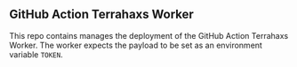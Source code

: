 ## GitHub Action Terrahaxs Worker

This repo contains manages the deployment of the GitHub Action Terrahaxs Worker.
The worker expects the payload to be set as an environment variable `TOKEN`.